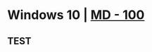 # Windows 10 | [MD - 100](https://docs.microsoft.com/en-us/learn/certifications/exams/md-100)

## TEST

